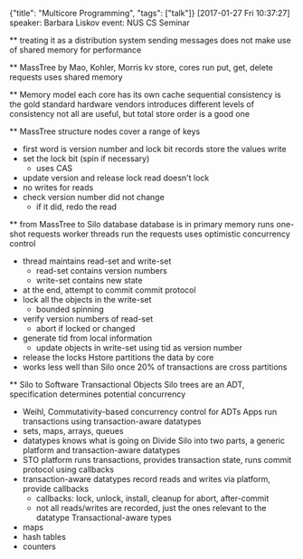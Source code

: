 {"title": "Multicore Programming", "tags": ["talk"]}
[2017-01-27 Fri 10:37:27]
speaker: Barbara Liskov
event: NUS CS Seminar

** treating it as a distribution system
sending messages
does not make use of shared memory for performance

** MassTree
by Mao, Kohler, Morris
kv store, cores run put, get, delete requests
uses shared memory

** Memory model
each core has its own cache
sequential consistency is the gold standard
hardware vendors introduces different levels of consistency
not all are useful, but total store order is a good one

** MassTree structure
nodes cover a range of keys
* first word is version number and lock bit
records store the values
write
* set the lock bit (spin if necessary)
  * uses CAS
* update version and release lock
read doesn't lock
* no writes for reads
* check version number did not change
  * if it did, redo the read

** from MassTree to Silo database
database is in primary memory
runs one-shot requests
worker threads run the requests
uses optimistic concurrency control
* thread maintains read-set and write-set
  * read-set contains version numbers
  * write-set contains new state
* at the end, attempt to commit
commit protocol
* lock all the objects in the write-set
  * bounded spinning
* verify version numbers of read-set
  * abort if locked or changed
* generate tid from local information
  * update objects in write-set using tid as version number
* release the locks
Hstore partitions the data by core
* works less well than Silo once 20% of transactions are cross partitions

** Silo to Software Transactional Objects
Silo trees are an ADT, specification determines potential concurrency
* Weihl, Commutativity-based concurrency control for ADTs
Apps run transactions using transaction-aware datatypes
* sets, maps, arrays, queues
* datatypes knows what is going on
Divide Silo into two parts, a generic platform and transaction-aware datatypes
* STO platform runs transactions, provides transaction state, runs commit protocol using callbacks
* transaction-aware datatypes record reads and writes via platform, provide callbacks
  * callbacks: lock, unlock, install, cleanup for abort, after-commit
  * not all reads/writes are recorded, just the ones relevant to the datatype
Transactional-aware types
* maps
* hash tables
* counters

